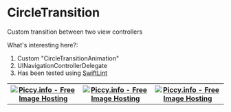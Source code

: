 # CircleTransition

Custom transition between two view controllers

What's interesting here?:
<ol>
<li>Custom "CircleTransitionAnimation"</li>
<li>UINavigationControllerDelegate</li>
<li>Has been tested using <a href="https://github.com/realm/SwiftLint">SwiftLint</a></li>
</ol>

<table border="0" width="100%" cellpadding="5" align="center" cellspacing = "2">
   <tr>
    <th>
    <a href="http://piccy.info/view3/10039396/a6443ff9d23ed744373221fcefe61242/" target="_blank"><img src="http://i.piccy.info/i9/3374b6c2a30aa733d32de4de6adec3b4/1468251616/9227/1049505/CircleTransition_S1_500.jpg" alt="Piccy.info - Free Image Hosting" border="0" /></a><a href="http://i.piccy.info/a3c/2016-07-11-15-40/i9-10039396/281x500-r" target="_blank"><img src="http://i.piccy.info/a3/2016-07-11-15-40/i9-10039396/281x500-r/i.gif" alt="" border="0" /></a>
	</th>
	<th>
	<a href="http://piccy.info/view3/10039397/832fe425074de10bfd8ed0a3fdcb037e/" target="_blank"><img src="http://i.piccy.info/i9/48b94eeecbfb680c77ef6c5fcbe6af5a/1468251678/11575/1049505/CircleTransition_S2_500.jpg" alt="Piccy.info - Free Image Hosting" border="0" /></a><a href="http://i.piccy.info/a3c/2016-07-11-15-41/i9-10039397/281x500-r" target="_blank"><img src="http://i.piccy.info/a3/2016-07-11-15-41/i9-10039397/281x500-r/i.gif" alt="" border="0" /></a>
	</th>
	<th>
	<a href="http://piccy.info/view3/10039399/f85fc884222b61c09f21fb8bfe60db78/" target="_blank"><img src="http://i.piccy.info/i9/2199dccb77d0135850ad179255b1abfc/1468251693/10821/1049505/CircleTransition_S3_500.jpg" alt="Piccy.info - Free Image Hosting" border="0" /></a><a href="http://i.piccy.info/a3c/2016-07-11-15-41/i9-10039399/281x500-r" target="_blank"><img src="http://i.piccy.info/a3/2016-07-11-15-41/i9-10039399/281x500-r/i.gif" alt="" border="0" /></a>
	</th>
  <tr>
 </table>
